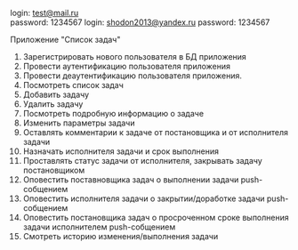 login: test@mail.ru  
password: 1234567
login: shodon2013@yandex.ru
password: 1234567


Приложение "Список задач" 
1. Зарегистрировать нового пользователя в БД приложения 
2. Провести аутентификацию пользователя приложения 
3. Провести деаутентификацию пользователя приложения.
4. Посмотреть список задач 
5. Добавить задачу 
6. Удалить задачу
7. Посмотреть подробную информацию о задаче 
8. Изменить параметры задачи 
9. Оставлять комментарии к задаче от постановщика и от исполнителя задачи
10. Назначать исполнителя задачи и срок выполнения 
11. Проставлять статус задачи от исполнителя, закрывать задачу постановщиком 
12. Оповестить поставновщика задач о выполнении задачи push-собщением 
13. Оповестить исполнителя задачи о закрытии/доработке задачи push-собщением 
14. Оповестить постановщика задач о просроченном сроке выполнения задачи исполнителем push-собщением 
15. Смотреть историю изменения/выполнения задачи
